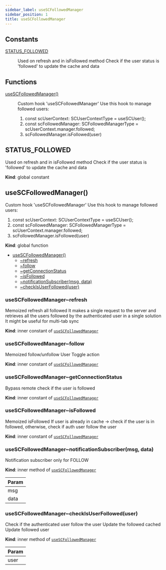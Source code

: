 ```yaml
---
sidebar_label: useSCFollowedManager
sidebar_position: 1
title: useSCFollowedManager
---
```



## Constants

<dl>
<dt><a href="#STATUS_FOLLOWED">STATUS_FOLLOWED</a></dt>
<dd><p>Used on refresh and in isFollowed method
Check if the user status is 'followed'
to update the cache and data</p></dd>
</dl>

## Functions

<dl>
<dt><a href="#useSCFollowedManager">useSCFollowedManager()</a></dt>
<dd><p>Custom hook 'useSCFollowedManager'
Use this hook to manage followed users:</p>
<ol>
<li>const scUserContext: SCUserContextType = useSCUser();</li>
<li>const scFollowedManager: SCFollowedManagerType = scUserContext.manager.followed;</li>
<li>scFollowedManager.isFollowed(user)</li>
</ol></dd>
</dl>

<a name="STATUS_FOLLOWED"></a>

## STATUS\_FOLLOWED
<p>Used on refresh and in isFollowed method
Check if the user status is 'followed'
to update the cache and data</p>

**Kind**: global constant  
<a name="useSCFollowedManager"></a>

## useSCFollowedManager()
<p>Custom hook 'useSCFollowedManager'
Use this hook to manage followed users:</p>
<ol>
<li>const scUserContext: SCUserContextType = useSCUser();</li>
<li>const scFollowedManager: SCFollowedManagerType = scUserContext.manager.followed;</li>
<li>scFollowedManager.isFollowed(user)</li>
</ol>

**Kind**: global function  

* [useSCFollowedManager()](#useSCFollowedManager)
    * [~refresh](#useSCFollowedManager..refresh)
    * [~follow](#useSCFollowedManager..follow)
    * [~getConnectionStatus](#useSCFollowedManager..getConnectionStatus)
    * [~isFollowed](#useSCFollowedManager..isFollowed)
    * [~notificationSubscriber(msg, data)](#useSCFollowedManager..notificationSubscriber)
    * [~checkIsUserFollowed(user)](#useSCFollowedManager..checkIsUserFollowed)

<a name="useSCFollowedManager..refresh"></a>

### useSCFollowedManager~refresh
<p>Memoized refresh all followed
It makes a single request to the server and retrieves
all the users followed by the authenticated user in a single solution
It might be useful for multi-tab sync</p>

**Kind**: inner constant of [<code>useSCFollowedManager</code>](#useSCFollowedManager)  
<a name="useSCFollowedManager..follow"></a>

### useSCFollowedManager~follow
<p>Memoized follow/unfollow User
Toggle action</p>

**Kind**: inner constant of [<code>useSCFollowedManager</code>](#useSCFollowedManager)  
<a name="useSCFollowedManager..getConnectionStatus"></a>

### useSCFollowedManager~getConnectionStatus
<p>Bypass remote check if the user is followed</p>

**Kind**: inner constant of [<code>useSCFollowedManager</code>](#useSCFollowedManager)  
<a name="useSCFollowedManager..isFollowed"></a>

### useSCFollowedManager~isFollowed
<p>Memoized isFollowed
If user is already in cache -&gt; check if the user is in followed,
otherwise, check if auth user follow the user</p>

**Kind**: inner constant of [<code>useSCFollowedManager</code>](#useSCFollowedManager)  
<a name="useSCFollowedManager..notificationSubscriber"></a>

### useSCFollowedManager~notificationSubscriber(msg, data)
<p>Notification subscriber only for FOLLOW</p>

**Kind**: inner method of [<code>useSCFollowedManager</code>](#useSCFollowedManager)  

| Param |
| --- |
| msg | 
| data | 

<a name="useSCFollowedManager..checkIsUserFollowed"></a>

### useSCFollowedManager~checkIsUserFollowed(user)
<p>Check if the authenticated user follow the user
Update the followed cached
Update followed user</p>

**Kind**: inner method of [<code>useSCFollowedManager</code>](#useSCFollowedManager)  

| Param |
| --- |
| user | 

